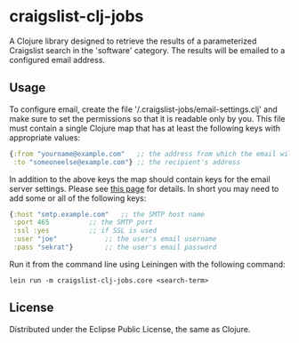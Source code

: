 # craigslist-clj-jobs

A Clojure library designed to retrieve the results of a parameterized Craigslist
search in the 'software' category.  The results will be emailed to a configured
email address.

## Usage

To configure email, create the file
'<home-dir>/.craigslist-jobs/email-settings.clj' and make sure to set the
permissions so that it is readable only by you.  This file must contain a single
Clojure map that has at least the following keys with appropriate values:

```clojure
{:from "yourname@example.com"	;; the address from which the email will be sent
 :to "someoneelse@example.com"}	;; the recipient's address
```

In addition to the above keys the map should contain keys for the email server
settings.  Please see [this page](https://github.com/drewr/postal) for details.
In short you may need to add some or all of the following keys:

```clojure
{:host "smtp.example.com"	;; the SMTP host name
 :port 465			;; the SMTP port
 :ssl :yes			;; if SSL is used
 :user "joe"			;; the user's email username
 :pass "sekrat"}		;; the user's email password
```

Run it from the command line using Leiningen with the following command:

    lein run -m craigslist-clj-jobs.core <search-term>

## License

Distributed under the Eclipse Public License, the same as Clojure.
